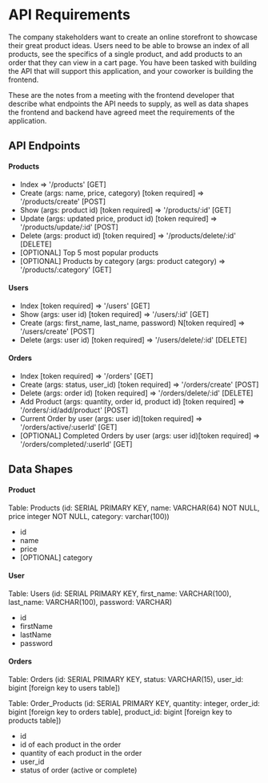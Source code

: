 # API Requirements

The company stakeholders want to create an online storefront to showcase their great product ideas. Users need to be able to browse an index of all products, see the specifics of a single product, and add products to an order that they can view in a cart page. You have been tasked with building the API that will support this application, and your coworker is building the frontend.

These are the notes from a meeting with the frontend developer that describe what endpoints the API needs to supply, as well as data shapes the frontend and backend have agreed meet the requirements of the application.

## API Endpoints

#### Products

- Index => '/products' [GET]
- Create (args: name, price, category) [token required] => '/products/create' [POST]
- Show (args: product id) [token required] => '/products/:id' [GET]
- Update (args: updated price, product id) [token required] => '/products/update/:id' [POST]
- Delete (args: product id) [token required] => '/products/delete/:id' [DELETE]
- [OPTIONAL] Top 5 most popular products
- [OPTIONAL] Products by category (args: product category) => '/products/:category' [GET]

#### Users

- Index [token required] => '/users' [GET]
- Show (args: user id) [token required] => '/users/:id' [GET]
- Create (args: first_name, last_name, password) N[token required] => '/users/create' [POST]
- Delete (args: user id) [token required] => '/users/delete/:id' [DELETE]

#### Orders

- Index [token required] => '/orders' [GET]
- Create (args: status, user_id) [token required] => '/orders/create' [POST]
- Delete (args: order id) [token required] => '/orders/delete/:id' [DELETE]
- Add Product (args: quantity, order id, product id) [token required] => '/orders/:id/add/product' [POST]
- Current Order by user (args: user id)[token required] => '/orders/active/:userId' [GET]
- [OPTIONAL] Completed Orders by user (args: user id)[token required] => '/orders/completed/:userId' [GET]

## Data Shapes

#### Product

Table: Products (id: SERIAL PRIMARY KEY, name: VARCHAR(64) NOT NULL, price integer NOT NULL, category: varchar(100))

- id
- name
- price
- [OPTIONAL] category

#### User

Table: Users (id: SERIAL PRIMARY KEY, first_name: VARCHAR(100), last_name: VARCHAR(100), password: VARCHAR)

- id
- firstName
- lastName
- password

#### Orders

Table: Orders (id: SERIAL PRIMARY KEY, status: VARCHAR(15), user_id: bigint [foreign key to users table])

Table: Order_Products (id: SERIAL PRIMARY KEY, quantity: integer, order_id: bigint [foreign key to orders table], product_id: bigint [foreign key to products table])

- id
- id of each product in the order
- quantity of each product in the order
- user_id
- status of order (active or complete)
